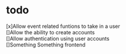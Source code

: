 # todo
[x]Allow event related funtions to take in a user\
[]Allow the ability to create accounts\
[]Allow authentication using user accounts\
[]Something Something frontend

